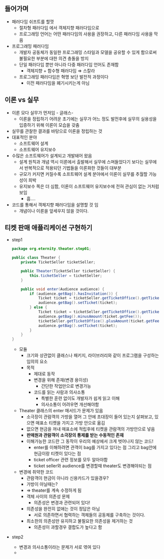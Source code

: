 ## 들어가며

- 패러다임 쉬프트를 할껏
    - 절차형 패러다임 에서 객체지향 패러다임으로
    - 프로그래밍 언어는 어떤 패러다임의 사용을 권장하고, 다른 패러다임 사용을 막음
- 프로그래밍 패러다임
    - 개발자 공동체가 동일한 프로그래밍 스타일과 모델을 공유할 수 있게 함으로써 불필요한 부분에 대한 의견 충돌을 방지
    - 단일 패러다임 뿐만 아니라 다중 패러다임 언어도 존재함
        - 객체지향 + 함수형 패러다임 ⇒ 스칼라
    - 프로그래밍 패러다임은 혁명 보단 발전적 과정이다
        - 이전 패러다임을 폐기시키는게 아님

## 이론 vs 실무

- 이론 모다 실무가 먼저임 - 글래스-
    - 이론을 정립하기 어려운 초기에는 실무가 어느 정도 발전후에 실무의 실용성을 입증하기 위해 이론이 모습을 갖춤
- 실무를 관찰한 결과를 바탕으로 이론을 정립하는 것
- 대표적인 분야
    - 소프트웨어 설계
    - 소프트웨어 유지보수
- 수많은 소프트웨어가 설계되고 개발돼어 왔음
    - 설계 원칙과 개념 역시 이론에서 출발해서 실무에 스며들었다기 보다는 실무에서 반복적으로 적용되던 기법들을 이론화한 것들이 대부분
    - 규모가 커지면 커질수록 소프트웨어 설계 분야에서 이론이 실무를 추월할 가능성이 희박
    - 유지보수 쪽은 더 심함, 이론이 소프트웨어 유지보수에 전혀 관심이 없는 거처럼 보임
        - 흠....
- 코드를 통해서 객체지향 패러다임을 설명할 것 임
    - 개념이나 이론을 앞세우지 않을 것이다.

## 티켓 판매 애플리케이션 구현하기

- step1

    ```java
    package org.eternity.theater.step01;
    
    public class Theater {
        private TicketSeller ticketSeller;
    
        public Theater(TicketSeller ticketSeller) {
            this.ticketSeller = ticketSeller;
        }
    
        public void enter(Audience audience) {
            if (audience.getBag().hasInvitation()) {
                Ticket ticket = ticketSeller.getTicketOffice().getTicket();
                audience.getBag().setTicket(ticket);
            } else {
                Ticket ticket = ticketSeller.getTicketOffice().getTicket();
                audience.getBag().minusAmount(ticket.getFee());
                ticketSeller.getTicketOffice().plusAmount(ticket.getFee());
                audience.getBag().setTicket(ticket);
            }
        }
    }
    ```

    - 모듈
        - 크기와 상관없이 클래스나 패키지, 라이브러리와 같이 프로그램을 구성하는 임의의 요소
        - 목적
            - 제대로 동작
            - 변경을 위해 존재(변경 용이성)
                - 간단한 작업만으로 변경가능
            - 코드를 읽는 사람과 의사소통
                - 특별한 훈련 없이도 개발자가 쉽게 읽고 이해
                - 의사소통이 어려우면 개선해야함
    - Theater 클래스의 enter 매서드가 문제가 있음
        - 소극장이 관람객의 가방을 열어 그 안에 초대장이 들어 있는지 살펴보고, 있으면 매표소 티켓을 가지고 가방 안으로 옮김
        - 없으면 현금을 꺼내 매표소에 적립후에 티켓을 관람객의 가방안으로 넣음
        - **판매원과 관람객이 소극장의 통제를 받는 수동적인 존재**
        - 이해가능한 코드란 그 동작이 우리의 예상에서 크게 벗어나지 않는 코드!
            - enter를 이해하려면 관객이 bag를 가지고 있다는 점 그리고 bag안에 현금이랑 티켓이 있다는 점
            - ticket officer 관련 정보를 모두 알아야함
            - ticket seller와 audience를 변경할때 theater도 변경해야되는 점
    - 변경에 취약한 코드
        - 관람객이 현금이 아니라 신용카드가 있을경우?
        - 가방이 아닐때는?
        - ⇒ theater를 계속 수정하게 됨
        - 객체 사이의 의존성 문제
            - 의존성은 변경과 관련되어 있다!
        - 의존성을 완전히 없애는 것이 정답은 아님
            - 서로 의존하면서 협력하는 객체들의 공동체를 구축하는 것이다.
        - 최소한의 의존성만 유지하고 불필요한 의존성을 제거하는 것
            - 의존성이  과할경우 결합도가 높다고 함
- step2
    - 변경과 의사소통이라는 문제가 서로 엮여 있다
    -